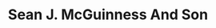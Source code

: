 ---
title: "Sean J. McGuinness And Son"
url: /bruckless/sean-j-mcguinness-and-son/
shop: Eisenwaren
---